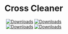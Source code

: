 <div align="center">
	<h1>Cross Cleaner</h1>
	</a>
	<a href="https://github.com/WinBooster/WinBooster-DF/releases"><img src="https://img.shields.io/github/downloads/WinBooster/WinBooster-DF/total" alt="Downloads"/></a>
	<a href="https://github.com/WinBooster/WinBooster-DF/releases"><img src="https://img.shields.io/github/downloads/WinBooster/WinBooster-DF/1.9.5/total" alt="Downloads"/></a>
</div>

<div align="center">
	<a href="https://github.com/WinBooster/WinBooster-DF/releases"><img src="https://i.ibb.co/qLj6B2WD/image.png" alt="Downloads"/></a>
	<a href="https://github.com/WinBooster/WinBooster-DF/releases"><img src="https://i.ibb.co/m5zKdhjB/image1.png" alt="Downloads"/></a>
	
</div>
